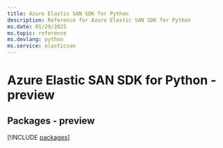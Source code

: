 ```yaml
---
title: Azure Elastic SAN SDK for Python
description: Reference for Azure Elastic SAN SDK for Python
ms.date: 01/29/2025
ms.topic: reference
ms.devlang: python
ms.service: elasticsan
---
```

# Azure Elastic SAN SDK for Python - preview
## Packages - preview
[!INCLUDE [packages](elastic-san-index.md)]